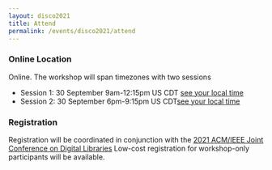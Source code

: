 ```yaml
---
layout: disco2021
title: Attend
permalink: /events/disco2021/attend
---
```

### Online Location
Online. The workshop will span timezones with two sessions

- Session 1: 30 September 9am-12:15pm US CDT [see your local time](https://www.timeanddate.com/worldclock/fixedtime.html?iso=20210930T09&p1=5158&ah=3&am=15)
- Session 2: 30 September 6pm-9:15pm US CDT[see your local time](https://www.timeanddate.com/worldclock/fixedtime.html?iso=20210930T18&p1=5158&ah=3&am=15)

### Registration
Registration will be coordinated in conjunction with the [2021 ACM/IEEE Joint Conference on Digital Libraries](https://2021.jcdl.org)
Low-cost registration for workshop-only participants will be available.
